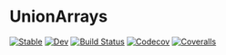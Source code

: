# UnionArrays

[![Stable](https://img.shields.io/badge/docs-stable-blue.svg)](https://tkf.github.io/UnionArrays.jl/stable)
[![Dev](https://img.shields.io/badge/docs-dev-blue.svg)](https://tkf.github.io/UnionArrays.jl/dev)
[![Build Status](https://travis-ci.com/tkf/UnionArrays.jl.svg?branch=master)](https://travis-ci.com/tkf/UnionArrays.jl)
[![Codecov](https://codecov.io/gh/tkf/UnionArrays.jl/branch/master/graph/badge.svg)](https://codecov.io/gh/tkf/UnionArrays.jl)
[![Coveralls](https://coveralls.io/repos/github/tkf/UnionArrays.jl/badge.svg?branch=master)](https://coveralls.io/github/tkf/UnionArrays.jl?branch=master)
